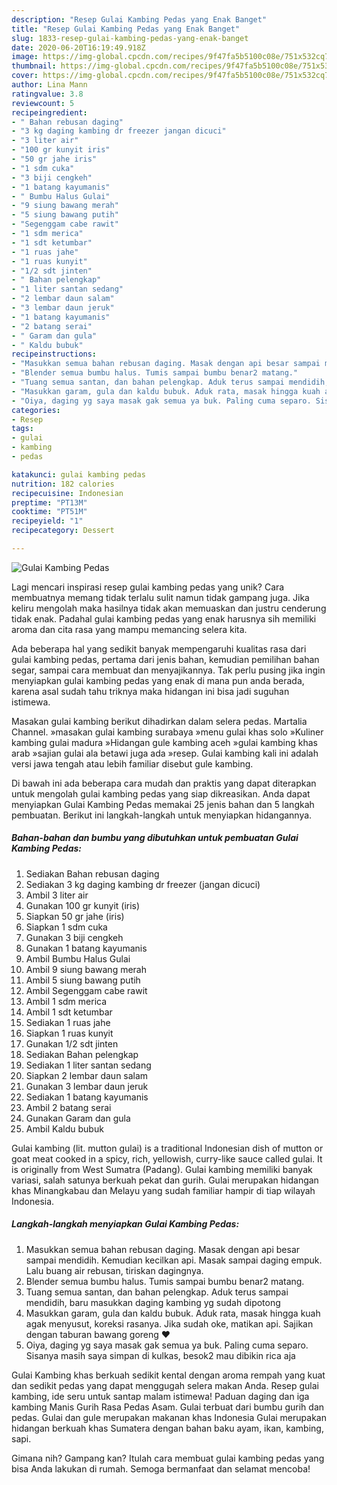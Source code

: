 ```yaml
---
description: "Resep Gulai Kambing Pedas yang Enak Banget"
title: "Resep Gulai Kambing Pedas yang Enak Banget"
slug: 1833-resep-gulai-kambing-pedas-yang-enak-banget
date: 2020-06-20T16:19:49.918Z
image: https://img-global.cpcdn.com/recipes/9f47fa5b5100c08e/751x532cq70/gulai-kambing-pedas-foto-resep-utama.jpg
thumbnail: https://img-global.cpcdn.com/recipes/9f47fa5b5100c08e/751x532cq70/gulai-kambing-pedas-foto-resep-utama.jpg
cover: https://img-global.cpcdn.com/recipes/9f47fa5b5100c08e/751x532cq70/gulai-kambing-pedas-foto-resep-utama.jpg
author: Lina Mann
ratingvalue: 3.8
reviewcount: 5
recipeingredient:
- " Bahan rebusan daging"
- "3 kg daging kambing dr freezer jangan dicuci"
- "3 liter air"
- "100 gr kunyit iris"
- "50 gr jahe iris"
- "1 sdm cuka"
- "3 biji cengkeh"
- "1 batang kayumanis"
- " Bumbu Halus Gulai"
- "9 siung bawang merah"
- "5 siung bawang putih"
- "Segenggam cabe rawit"
- "1 sdm merica"
- "1 sdt ketumbar"
- "1 ruas jahe"
- "1 ruas kunyit"
- "1/2 sdt jinten"
- " Bahan pelengkap"
- "1 liter santan sedang"
- "2 lembar daun salam"
- "3 lembar daun jeruk"
- "1 batang kayumanis"
- "2 batang serai"
- " Garam dan gula"
- " Kaldu bubuk"
recipeinstructions:
- "Masukkan semua bahan rebusan daging. Masak dengan api besar sampai mendidih. Kemudian kecilkan api. Masak sampai daging empuk. Lalu buang air rebusan, tiriskan dagingnya."
- "Blender semua bumbu halus. Tumis sampai bumbu benar2 matang."
- "Tuang semua santan, dan bahan pelengkap. Aduk terus sampai mendidih, baru masukkan daging kambing yg sudah dipotong"
- "Masukkan garam, gula dan kaldu bubuk. Aduk rata, masak hingga kuah agak menyusut, koreksi rasanya. Jika sudah oke, matikan api. Sajikan dengan taburan bawang goreng ❤"
- "Oiya, daging yg saya masak gak semua ya buk. Paling cuma separo. Sisanya masih saya simpan di kulkas, besok2 mau dibikin rica aja"
categories:
- Resep
tags:
- gulai
- kambing
- pedas

katakunci: gulai kambing pedas 
nutrition: 182 calories
recipecuisine: Indonesian
preptime: "PT13M"
cooktime: "PT51M"
recipeyield: "1"
recipecategory: Dessert

---
```



![Gulai Kambing Pedas](https://img-global.cpcdn.com/recipes/9f47fa5b5100c08e/751x532cq70/gulai-kambing-pedas-foto-resep-utama.jpg)

Lagi mencari inspirasi resep gulai kambing pedas yang unik? Cara membuatnya memang tidak terlalu sulit namun tidak gampang juga. Jika keliru mengolah maka hasilnya tidak akan memuaskan dan justru cenderung tidak enak. Padahal gulai kambing pedas yang enak harusnya sih memiliki aroma dan cita rasa yang mampu memancing selera kita.

Ada beberapa hal yang sedikit banyak mempengaruhi kualitas rasa dari gulai kambing pedas, pertama dari jenis bahan, kemudian pemilihan bahan segar, sampai cara membuat dan menyajikannya. Tak perlu pusing jika ingin menyiapkan gulai kambing pedas yang enak di mana pun anda berada, karena asal sudah tahu triknya maka hidangan ini bisa jadi suguhan istimewa.

Masakan gulai kambing berikut dihadirkan dalam selera pedas. Martalia Channel. »masakan gulai kambing surabaya »menu gulai khas solo »Kuliner kambing gulai madura »Hidangan gule kambing aceh »gulai kambing khas arab »sajian gulai ala betawi juga ada »resep. Gulai kambing kali ini adalah versi jawa tengah atau lebih familiar disebut gule kambing.


Di bawah ini ada beberapa cara mudah dan praktis yang dapat diterapkan untuk mengolah gulai kambing pedas yang siap dikreasikan. Anda dapat menyiapkan Gulai Kambing Pedas memakai 25 jenis bahan dan 5 langkah pembuatan. Berikut ini langkah-langkah untuk menyiapkan hidangannya.

<!--inarticleads1-->

##### Bahan-bahan dan bumbu yang dibutuhkan untuk pembuatan Gulai Kambing Pedas:

1. Sediakan  Bahan rebusan daging
1. Sediakan 3 kg daging kambing dr freezer (jangan dicuci)
1. Ambil 3 liter air
1. Gunakan 100 gr kunyit (iris)
1. Siapkan 50 gr jahe (iris)
1. Siapkan 1 sdm cuka
1. Gunakan 3 biji cengkeh
1. Gunakan 1 batang kayumanis
1. Ambil  Bumbu Halus Gulai
1. Ambil 9 siung bawang merah
1. Ambil 5 siung bawang putih
1. Ambil Segenggam cabe rawit
1. Ambil 1 sdm merica
1. Ambil 1 sdt ketumbar
1. Sediakan 1 ruas jahe
1. Siapkan 1 ruas kunyit
1. Gunakan 1/2 sdt jinten
1. Sediakan  Bahan pelengkap
1. Sediakan 1 liter santan sedang
1. Siapkan 2 lembar daun salam
1. Gunakan 3 lembar daun jeruk
1. Sediakan 1 batang kayumanis
1. Ambil 2 batang serai
1. Gunakan  Garam dan gula
1. Ambil  Kaldu bubuk


Gulai kambing (lit. mutton gulai) is a traditional Indonesian dish of mutton or goat meat cooked in a spicy, rich, yellowish, curry-like sauce called gulai. It is originally from West Sumatra (Padang). Gulai kambing memiliki banyak variasi, salah satunya berkuah pekat dan gurih. Gulai merupakan hidangan khas Minangkabau dan Melayu yang sudah familiar hampir di tiap wilayah Indonesia. 

<!--inarticleads2-->

##### Langkah-langkah menyiapkan Gulai Kambing Pedas:

1. Masukkan semua bahan rebusan daging. Masak dengan api besar sampai mendidih. Kemudian kecilkan api. Masak sampai daging empuk. Lalu buang air rebusan, tiriskan dagingnya.
1. Blender semua bumbu halus. Tumis sampai bumbu benar2 matang.
1. Tuang semua santan, dan bahan pelengkap. Aduk terus sampai mendidih, baru masukkan daging kambing yg sudah dipotong
1. Masukkan garam, gula dan kaldu bubuk. Aduk rata, masak hingga kuah agak menyusut, koreksi rasanya. Jika sudah oke, matikan api. Sajikan dengan taburan bawang goreng ❤
1. Oiya, daging yg saya masak gak semua ya buk. Paling cuma separo. Sisanya masih saya simpan di kulkas, besok2 mau dibikin rica aja


Gulai Kambing khas berkuah sedikit kental dengan aroma rempah yang kuat dan sedikit pedas yang dapat menggugah selera makan Anda. Resep gulai kambing, ide seru untuk santap malam istimewa! Paduan daging dan iga kambing Manis Gurih Rasa Pedas Asam. Gulai terbuat dari bumbu gurih dan pedas. Gulai dan gule merupakan makanan khas Indonesia Gulai merupakan hidangan berkuah khas Sumatera dengan bahan baku ayam, ikan, kambing, sapi. 

Gimana nih? Gampang kan? Itulah cara membuat gulai kambing pedas yang bisa Anda lakukan di rumah. Semoga bermanfaat dan selamat mencoba!
